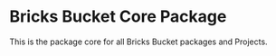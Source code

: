 # Bricks Bucket Core Package #

This is the package core for all Bricks Bucket packages and Projects.